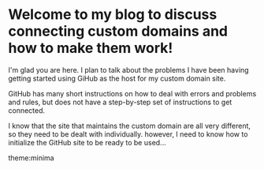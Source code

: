 # Welcome to my blog to discuss connecting custom domains and how to make them work!

I'm glad you are here. I plan to talk about the problems I have been having getting started using GiHub as the host for my custom domain site.

GitHub has many short instructions on how to deal with errors and problems and rules, but does not have a step-by-step set of instructions to get connected.

I know that the site that maintains the custom domain are all very different, so they need to be dealt with individually. however, I need to know how to 
initialize the GitHub site to be ready to be used...

theme:minima
